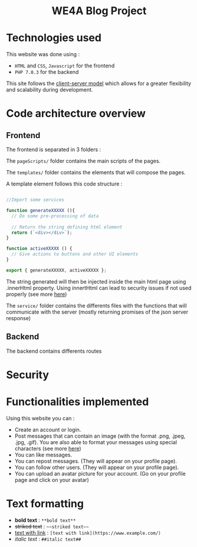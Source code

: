 <h1 align="center"> WE4A Blog Project </h1>

# Technologies used

This website was done using : 

- `HTML` and `CSS`, `Javascript` for the frontend
- `PHP 7.0.3` for the backend

This site follows the [client-server model](https://en.wikipedia.org/wiki/Client%E2%80%93server_model) which allows for a greater flexibility and scalability during development.

# Code architecture overview

## Frontend

The frontend is separated in 3 folders : 

The `pageScripts/` folder contains the main scripts of the pages.

The `templates/` folder contains the elements that will compose the pages. 

A template element follows this code structure : 

```javascript

//Import some services 

function generateXXXXX (){
  // Do some pre-processing of data 
  
  // Return the string defining html element 
  return (`<div></div>`);
}

function activeXXXXX () {
  // Give actions to buttons and other UI elements
}

export { generateXXXXX, activeXXXXX }; 
```

The string generated will then be injected inside the main html page using .innerHtml property. Using innertHtml can lead to security issues if not used properly (see more [here](#security))

The `service/` folder contains the differents files with the functions that will communicate with the server (mostly returning promises of the json server response)  

## Backend

The backend contains differents routes 

# Security 
# Functionalities implemented

Using this website you can : 

- Create an account or login.
- Post messages that can contain an image (with the format .png, .jpeg, .jpg, .gif). You are also able to format your messages using special characters (see more [here](#text-formatting))  
- You can like messages.
- You can repost messages. (They will appear on your profile page). 
- You can follow other users. (They will appear on your profile page).
- You can upload an avatar picture for your account. (Go on your profile page and click on your avatar) 

# Text formatting 

-  **bold text** : `**bold text**`
- ~~striked text~~ : `~~striked text~~`
- [text with link](https://www.example.com/) : `[text with link](https://www.example.com/)`
- *italic text* : `##italic text##`
